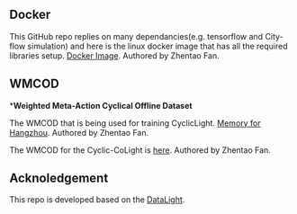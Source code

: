 ## Docker

This GitHub repo replies on many dependancies(e.g. tensorflow and City-flow simulation) and here is the linux docker image that has all the required libraries setup. [Docker Image](https://drive.google.com/file/d/1XPT9Yqbk6C7-tdwdxpWnclO2htshAENP/view?usp=drive_link). Authored by Zhentao Fan.

## WMCOD
***Weighted Meta-Action Cyclical Offline Dataset**

The WMCOD that is being used for training CyclicLight. [Memory for Hangzhou](https://drive.google.com/file/d/1sgTzb4awXvp2NVtBB_gwaDbGvT14xYB2/view?usp=drive_link). Authored by Zhentao Fan.

The WMCOD for the Cyclic-CoLight is [here](https://drive.google.com/file/d/1C-3g1FY5B49xJnaC0zxGbQNkgLTQO7G_/view?usp=sharing). Authored by Zhentao Fan.

## Acknoledgement
This repo is developed based on the [DataLight](https://github.com/LiangZhang1996/DataLight).